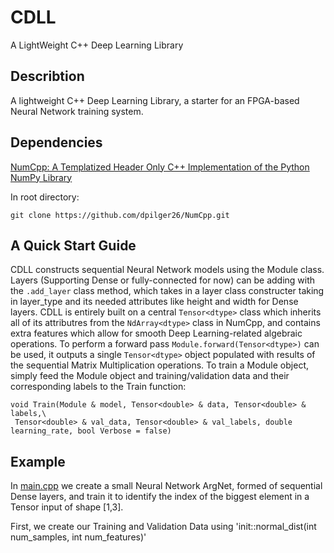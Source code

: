 # CDLL

A LightWeight C++ Deep Learning Library
## Describtion

A lightweight C++ Deep Learning Library, a starter for an FPGA-based Neural Network training system.

## Dependencies

[NumCpp: A Templatized Header Only C++ Implementation of the Python NumPy Library](https://github.com/dpilger26/NumCpp)

In root directory:

```
git clone https://github.com/dpilger26/NumCpp.git
```
## A Quick Start Guide

CDLL constructs sequential Neural Network models using the Module class. Layers (Supporting Dense or fully-connected for now) can be adding with the
`.add_layer` class method, which takes in a layer class constructer taking in layer_type and its needed attributes like height and width for Dense layers.
CDLL is entirely built on a central `Tensor<dtype>` class which inherits all of its attributres from the `NdArray<dtype>` class in NumCpp, and contains extra features which allow for smooth Deep Learning-related algebraic operations. To perform a forward pass `Module.forward(Tensor<dtype>)` can be used, it outputs a single `Tensor<dtype>` object populated with results of the sequential Matrix Multiplication operations. To train a Module object, simply feed the Module object and training/validation data and their corresponding labels to the Train function:


```
void Train(Module & model, Tensor<double> & data, Tensor<double> & labels,\
 Tensor<double> & val_data, Tensor<double> & val_labels, double learning_rate, bool Verbose = false)
```
 

## Example
 
In [main.cpp](https://github.com/EddCBen/CDLL/blob/main/main.cpp) we create a small Neural Network ArgNet, formed of sequential Dense layers, and train it 
to identify the index of the biggest element in a Tensor<double> input of shape [1,3].

First, we create our Training and Validation Data using 'init::normal_dist(int num_samples, int num_features)'
